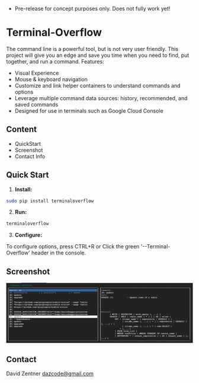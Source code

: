 * Pre-release for concept purposes only. Does not fully work yet!

# Terminal-Overflow



The command line is a powerful tool, but is not very user friendly. This project will give you an edge and save you time when you need to find, put together, and run a command. Features:

* Visual Experience
* Mouse & keyboard navigation
* Customize and link helper containers to understand commands and options
* Leverage multiple command data sources: history, recommended, and saved commands
* Designed for use in terminals such as Google Cloud Console


<!--
<a href="https://terminaloverflow.com/framework/" target="_blank">Watch the video demo here (15 seconds).</a>
-->

## Content
* QuickStart
* Screenshot
* Contact Info

## Quick Start

1. **Install:**
  ```bash
  sudo pip install terminaloverflow
  ```
2. **Run:**
  ```bash
  terminaloverflow
  ```
3.  **Configure:**

To configure options, press CTRL+R or Click the green '--Terminal-Overflow' header in the console.

## Screenshot
<img  src="./docs/gcloud_terminal_overflow.png" />

## Contact

David Zentner dazcode@gmail.com